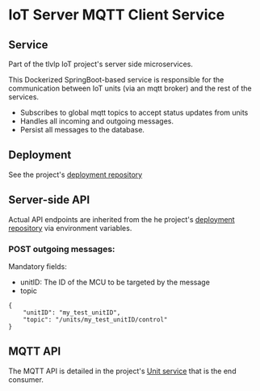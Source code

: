 # IoT Server MQTT Client Service

## Service
Part of the tlvlp IoT project's server side microservices.

This Dockerized SpringBoot-based service is responsible for the communication between 
IoT units (via an mqtt broker) and the rest of the services.
* Subscribes to global mqtt topics to accept status updates from units
* Handles all incoming and outgoing messages.
* Persist all messages to the database.

## Deployment
See the project's [deployment repository](https://gitlab.com/tlvlp/iot.server.deployment)


## Server-side API
Actual API endpoints are inherited from the he project's [deployment repository](https://gitlab.com/tlvlp/iot.server.deployment) via environment variables.

### POST outgoing messages:
Mandatory fields:
- unitID: The ID of the MCU to be targeted by the message
- topic

```
{
    "unitID": "my_test_unitID",
    "topic": "/units/my_test_unitID/control"
}
```

## MQTT API

The MQTT API is detailed in the project's [Unit service](https://gitlab.com/tlvlp/iot.server.unit.service) that is the end consumer.